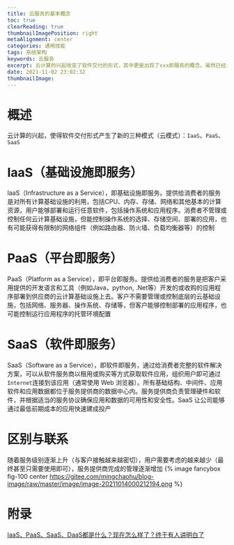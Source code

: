 ```yaml
---
title: 云服务的基本概念
toc: true
clearReading: true
thumbnailImagePosition: right
metaAlignment: center
categories: 通用技能
tags: 系统架构
keywords: 云服务
excerpt: 云计算的兴起改变了软件交付的形式，其中更是出现了xxx即服务的概念。虽然已经过去了好几年了，但是还是记录一下云服务的基本概念以防遗忘
date: 2021-11-02 23:02:32
thumbnailImage:
---
```

<!-- toc -->

# 概述

云计算的兴起，使得软件交付形式产生了新的三种模式（云模式）：`IaaS`、`PaaS`、`SaaS`

# IaaS（基础设施即服务）

IaaS（Infrastructure as a Service），即基础设施即服务。提供给消费者的服务是对所有计算基础设施的利用，包括CPU、内存、存储、网络和其他基本的计算资源，用户能够部署和运行任意软件，包括操作系统和应用程序。消费者不管理或控制任何云计算基础设施，但能控制操作系统的选择、存储空间、部署的应用，也有可能获得有限制的网络组件（例如路由器、防火墙、负载均衡器等）的控制

# PaaS（平台即服务）

PaaS（Platform as a Service），即平台即服务。提供给消费者的服务是把客户采用提供的开发语言和工具（例如Java，python, .Net等）开发的或收购的应用程序部署到供应商的云计算基础设施上去。客户不需要管理或控制底层的云基础设施，包括网络、服务器、操作系统、存储等，但客户能够控制部署的应用程序，也可能控制运行应用程序的托管环境配置

# SaaS（软件即服务）

SaaS（Software as a Service），即软件即服务，通过给消费者完整的软件解决方案，可以从软件服务商以租用或购买等方式获取软件应用，组织用户即可通过`Internet`连接到该应用（通常使用 Web 浏览器）。所有基础结构、中间件、应用软件和应用数据都位于服务提供商的数据中心内。服务提供商负责管理硬件和软件，并根据适当的服务协议确保应用和数据的可用性和安全性。SaaS 让公司能够通过最低前期成本的应用快速建成投产

# 区别与联系

随着服务级别逐渐上升（与客户接触越来越密切），用户需要考虑的越来越少（最终甚至只需要使用即可），服务提供商完成的管理逐渐增加
{% image fancybox  fig-100  center https://gitee.com/mingchaohu/blog-image/raw/master/image/image-20211014000212194.png %}

# 附录

[IaaS、PaaS、SaaS、DaaS都是什么？现在怎么样了？终于有人讲明白了](https://www.toutiao.com/i6755388758754853379/?wxshare_count=2&from=singlemessage&timestamp=1572912356&app=news_article&req_id=201911050805560100140470381BC31887&group_id=6755388758754853379&pbid=6742724343454959107&wid=1634015434090)

